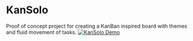 # KanSolo
Proof of concept project for creating a KanBan inspired board with themes and fluid movement of tasks.
[![KanSolo Demo](http://img.youtube.com/vi/zKUTJyZ8OJE/0.jpg)](https://www.youtube.com/watch?v=zKUTJyZ8OJE "KanSolo Demo")
